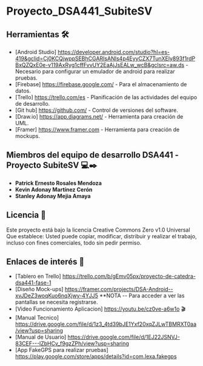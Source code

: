 # Proyecto_DSA441_SubiteSV



## Herramientas 🛠️

* [Android Studio] https://developer.android.com/studio?hl=es-419&gclid=Cj0KCQjwppSEBhCGARIsANIs4p4EyyCZX7TunXEly893f1rdPBxQZQxE0e-v119AxRyg1cffFvvUY2EaAjJsEALw_wcB&gclsrc=aw.ds -Necesario para configurar un emulador de android para realizar pruebas.
* [Firebase] https://firebase.google.com/ - Para el almacenamiento de datos.
* [Trello] https://trello.com/es - Planificación de las actividades del equipo de desarrollo.
* [Git hub] https://github.com/ - Control de versiones del software.
* [Draw.io] https://app.diagrams.net/ - Herramienta para creación de UML.
* [Framer] https://www.framer.com - Herramienta para creación de mockups.

## Miembros del equipo de desarrollo DSA441 -Proyecto SubiteSV 💻✒️

* **Patrick Ernesto Rosales Mendoza**
* **Kevin Adonay Martínez Cerón** 
* **Stanley Adonay Mejia Amaya** 



## Licencia 📄

Este proyecto está bajo la licencia Creative Commons Zero v1.0 Universal
Que establece:
Usted puede copiar, modificar, distribuir y realizar el trabajo, incluso con fines comerciales, todo sin pedir permiso.


## Enlaces de interés 👀

* [Tablero en Trello] https://trello.com/b/gEmv05px/proyecto-de-catedra-dsa441-fase-1 
* [Diseño Mock-ups] https://framer.com/projects/DSA-Android--xvJDeZ3woqKuo6nqXjwy-4YJJ5  **NOTA -- Para acceder a ver las pantallas se necesita registrarse.
* [Video Funcionamiento Aplicacion] https://youtu.be/cz0ve-a6w1o 🎬
* [Manual Tecnico] https://drive.google.com/file/d/1z3_4td39bJE1Yxf20xqZJLwTBMRXT0aa/view?usp=sharing 
* [Manual de Usuario] https://drive.google.com/file/d/1EJ22JSNVJ-83CEF---lZbHCv_f9gzZPh/view?usp=sharing 
* [App FakeGPS para realizar pruebas] https://play.google.com/store/apps/details?id=com.lexa.fakegps
